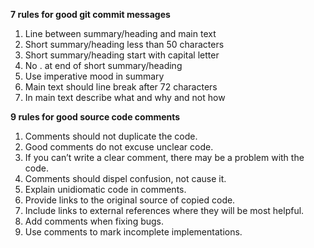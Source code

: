 **7 rules for good git commit messages**

1. Line between summary/heading and main text
2. Short summary/heading less than 50 characters
3. Short summary/heading start with capital letter
4. No . at end of short summary/heading
5. Use imperative mood in summary
6. Main text should line break after 72 characters
7. In main text describe what and why and not how

**9 rules for good source code comments**

1. Comments should not duplicate the code.
2. Good comments do not excuse unclear code.
3. If you can’t write a clear comment, there may be a
   problem with the code.
4. Comments should dispel confusion, not cause it.
5. Explain unidiomatic code in comments.
6. Provide links to the original source of copied code.
7. Include links to external references where they will
   be most helpful.
8. Add comments when fixing bugs.
9. Use comments to mark incomplete implementations.

